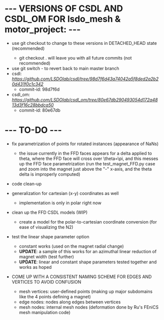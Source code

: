 # --- VERSIONS OF CSDL AND CSDL_OM FOR lsdo_mesh & motor_project: ---
- use git checkout <commit-id> to change to these versions in DETACHED_HEAD state (recommended)
    - git checkout <commit-id> . will leave you with all future commits (not recommended)
- use git switch - to revert back to main master branch
- csdl: *https://github.com/LSDOlab/csdl/tree/98d7f6d43a74042a5f8ded2a2b20d431f0c1c342*
    - commit-id: 98d7f6d
- csdl_om: *https://github.com/LSDOlab/csdl_om/tree/80e67db290493054d172a4813d3f16c28bbdca50*
    - commit-id: 80e67db

# --- TO-DO ---
- fix parametrization of points for rotated instances (appearance of NaNs)
    - the issue currently in the FFD faces appears for a delta applied to theta, where the FFD face will cross over \theta=\pi, and this messes up the FFD face parametrization (run the test_magnet_FFD.py case and zoom into the magnet just above the "-" x-axis, and the theta delta is improperly computed)
- code clean-up
- generalization for cartesian (x-y) coordinates as well
    - implementation is only in polar right now
- clean up the FFD CSDL models (WIP)
    - create a model for the polar-to-cartesian coordinate conversion (for ease of visualizing the N2)
- test the linear shape parameter option
    - constant works (used on the magnet radial change)
    - **UPDATE**: a sample of this works for an azimuthal linear reduction of magnet width (test further)
    - **UPDATE**: linear and constant shape parameters tested together and works as hoped




- COME UP WITH A CONSISTENT NAMING SCHEME FOR EDGES AND VERTICES TO AVOID CONFUSION
    - mesh vertices: user-defined points (making up major subdomains like the 4 points defining a magnet)
    - edge nodes: nodes along edges between vertices
    - mesh nodes: internal mesh nodes (deformation done by Ru's FEniCS mesh manipulation code)